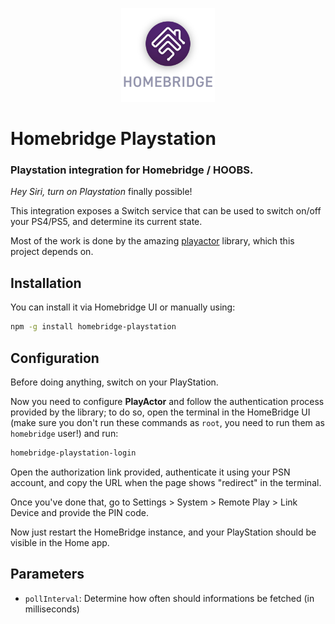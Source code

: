 <p align="center">

<img src="https://github.com/homebridge/branding/raw/master/logos/homebridge-wordmark-logo-vertical.png" width="150">

</p>

# Homebridge Playstation

### Playstation integration for Homebridge / HOOBS.

_Hey Siri, turn on Playstation_ finally possible!

This integration exposes a Switch service that can be used to switch on/off your PS4/PS5, and determine its current state.

Most of the work is done by the amazing [playactor](https://github.com/dhleong/playactor) library, which this project depends on.

## Installation

You can install it via Homebridge UI or manually using:

```bash
npm -g install homebridge-playstation
```

## Configuration

Before doing anything, switch on your PlayStation.

Now you need to configure **PlayActor** and follow the authentication process provided by the library; to do so, open the terminal in the HomeBridge UI (make sure you don't run these commands as `root`, you need to run them as `homebridge` user!) and run:

```bash
homebridge-playstation-login
```

Open the authorization link provided, authenticate it using your PSN account, and copy the URL when the page shows "redirect" in the terminal.

Once you've done that, go to Settings > System > Remote Play > Link Device and provide the PIN code.

Now just restart the HomeBridge instance, and your PlayStation should be visible in the Home app.

## Parameters

- `pollInterval`: Determine how often should informations be fetched (in milliseconds)
